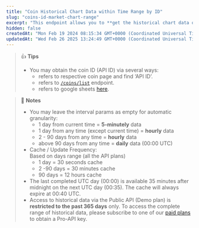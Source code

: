 ```yaml
---
title: "Coin Historical Chart Data within Time Range by ID"
slug: "coins-id-market-chart-range"
excerpt: "This endpoint allows you to **get the historical chart data of a coin within certain time range in UNIX along with price, market cap and 24hrs volume based on particular coin ID**"
hidden: false
createdAt: "Mon Feb 19 2024 08:15:34 GMT+0000 (Coordinated Universal Time)"
updatedAt: "Wed Feb 26 2025 13:24:49 GMT+0000 (Coordinated Universal Time)"
---
```

> 👍 **Tips**
> 
> - You may obtain the coin ID (API ID) via several ways:
>   - refers to respective coin page and find ‘API ID’.
>   - refers to [`/coins/list`](/reference/coins-list) endpoint.
>   - refers to google sheets [here](https://docs.google.com/spreadsheets/d/1wTTuxXt8n9q7C4NDXqQpI3wpKu1_5bGVmP9Xz0XGSyU/edit?usp=sharing).

> 📘 **Notes**
> 
> - You may leave the interval params as empty for automatic granularity:
>   - 1 day from current time = **5-minutely** data
>   - 1 day from any time (except current time) = **hourly** data
>   - 2 - 90 days from any time = **hourly** data
>   - above 90 days from any time = **daily** data (00:00 UTC)
> - Cache / Update Frequency:  
>   Based on days range (all the API plans)
>   - 1 day = 30 seconds cache
>   - 2 -90 days = 30 minutes cache
>   - 90 days = 12 hours cache
> - The last completed UTC day (00:00) is available 35 minutes after midnight on the next UTC day (00:35). The cache will always expire at 00:40 UTC.
> - Access to historical data via the Public API (Demo plan) is **restricted to the past 365 days** only. To access the complete range of historical data, please subscribe to one of our [paid plans](https://www.coingecko.com/en/api/pricing) to obtain a Pro-API key.
